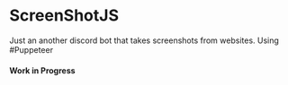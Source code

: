 # ScreenShotJS
Just an another discord bot that takes screenshots from websites. Using #Puppeteer


#### Work in Progress

